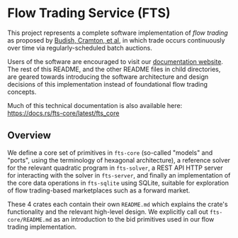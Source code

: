 # Flow Trading Service (FTS)

This project represents a complete software implementation of *flow trading* as proposed
by [Budish, Cramton, et al](https://cramton.umd.edu/papers2020-2024/budish-cramton-kyle-lee-malec-flow-trading.pdf),
in which trade occurs continuously over time via regularly-scheduled batch auctions.

Users of the software are encouraged to visit our [documentation website](https://flowtrading.forwardmarketdesign.com/).
The rest of this README, and the other README files in child directories, are
geared towards introducing the software architecture and design decisions of this implementation instead of foundational flow trading concepts.

Much of this technical documentation is also available here: https://docs.rs/fts-core/latest/fts_core

## Overview

We define a core set of primitives in `fts-core` (so-called
"models" and "ports", using the terminology of hexagonal architecture), a
reference solver for the relevant quadratic program in `fts-solver`, a REST API HTTP server for interacting with the solver in `fts-server`, and
finally an implementation of the core data operations in `fts-sqlite` using
SQLite, suitable for exploration of flow trading-based marketplaces such as a forward market.

These 4 crates each contain their own `README.md` which explains the crate's functionality and the relevant high-level design. We explicitly call out `fts-core/README.md` as an introduction to the bid primitives used in our flow trading implementation.
